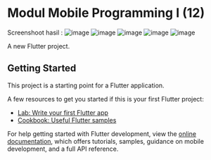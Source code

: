 # Modul Mobile Programming I (12)

Screenshoot hasil :
![image](https://github.com/adityamputra27/modul-mp-12/assets/68887223/01487038-e82a-4002-a2cb-9452b312a880)
![image](https://github.com/adityamputra27/modul-mp-12/assets/68887223/6916c888-09cb-43d2-8812-3d3927d0e75d)
![image](https://github.com/adityamputra27/modul-mp-12/assets/68887223/0079ac3f-ea76-4102-b862-b2c7be288cb4)
![image](https://github.com/adityamputra27/modul-mp-12/assets/68887223/e8800b57-183d-4f3d-a315-0ec1a64c2573)
![image](https://github.com/adityamputra27/modul-mp-12/assets/68887223/cee09c4e-e987-49f1-83df-30f5af49577e)


A new Flutter project.

## Getting Started

This project is a starting point for a Flutter application.

A few resources to get you started if this is your first Flutter project:

- [Lab: Write your first Flutter app](https://docs.flutter.dev/get-started/codelab)
- [Cookbook: Useful Flutter samples](https://docs.flutter.dev/cookbook)

For help getting started with Flutter development, view the
[online documentation](https://docs.flutter.dev/), which offers tutorials,
samples, guidance on mobile development, and a full API reference.
